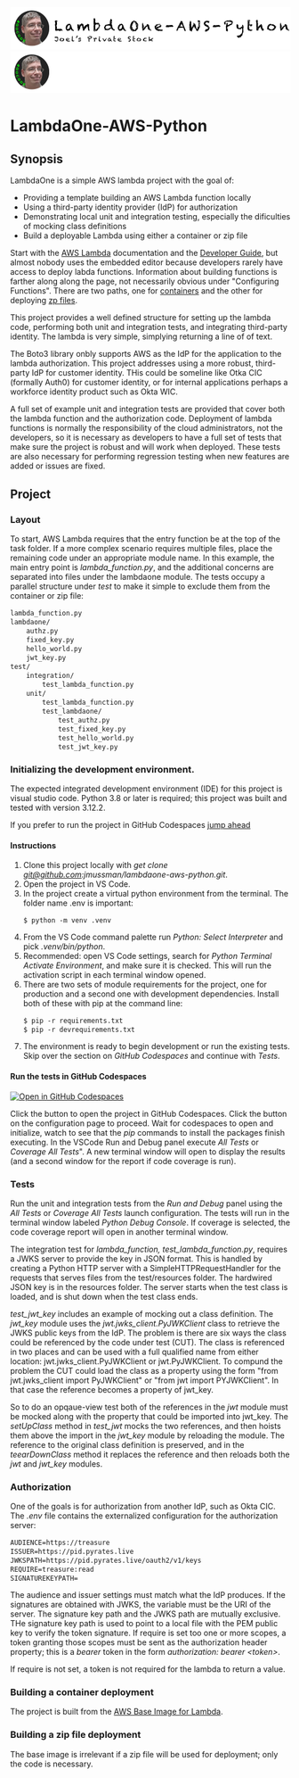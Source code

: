 [//]: # (README.md)
[//]: # (Copyright © 2024 Joel A Mussman. All rights reserved.)
[//]: #

![Banner Light](./.assets/lambdaone-aws-python-light.png#gh-light-mode-only)
![banner Dark](./.assets/lambdaone-aws-python-dark.png#gh-dark-mode-only)

# LambdaOne-AWS-Python

## Synopsis

LambdaOne is a simple AWS lambda project with the goal of:

* Providing a template building an AWS Lambda function locally
* Using a third-party identity provider (IdP) for authorization
* Demonstrating local unit and integration testing, especially the dificulties of mocking class definitions
* Build a deployable Lambda using either a container or zip file

Start with the [AWS Lambda](https://docs.aws.amazon.com/lambda/) documentation and the
[Developer Guide](https://docs.aws.amazon.com/lambda/latest/dg/welcome.html), but
almost nobody uses the embedded editor because developers rarely have access to deploy labda functions.
Information about building functions is farther along along the page, not necessarily obvious under "Configuring Functions".
There are two paths, one for [containers](https://docs.aws.amazon.com/lambda/latest/dg/images-create.html)
and the other for deploying [zp files](https://docs.aws.amazon.com/lambda/latest/dg/configuration-function-zip.html).

This project provides a well defined structure for setting up the lambda code, performing both unit and integration tests,
and integrating third-party identity.
The lambda is very simple, simplying returning a line of of text.

The Boto3 library onbly supports AWS as the IdP for the application to the lambda authorization.
This project addresses using a more robust, third-party IdP for customer identity.
THis could be someline like Otka CIC (formally Auth0) for customer identity,
or for internal applications perhaps a workforce identity product such as Okta WIC.

A full set of example unit and integration tests are provided that cover
both the lambda function and the authorization code.
Deployment of lambda functions is normally the responsibility of the cloud administrators, not the developers, so
it is necessary as developers to have a full set of tests that make sure the project is robust and will work when deployed.
These tests are also necessary for performing regression testing
when new features are added or issues are fixed.

## Project

### Layout

To start, AWS Lambda requires that the entry function be at the top of the task folder.
If a more complex scenario requires multiple files, place the remaining code under an appropriate module name.
In this example, the main entry point is *lambda_function.py*, and the additional concerns
are separated into files under the lambdaone module.
The tests occupy a parallel structure under *test* to make it simple to exclude them from the container or zip file:

```
lambda_function.py
lambdaone/
    authz.py
    fixed_key.py
    hello_world.py
    jwt_key.py
test/
    integration/
        test_lambda_function.py
    unit/
        test_lambda_function.py
        test_lambdaone/
            test_authz.py
            test_fixed_key.py
            test_hello_world.py
            test_jwt_key.py
````

### Initializing the development environment.

The expected integrated development environment (IDE) for this project is visual studio code.
Python 3.8 or later is required; this project was built and tested with version 3.12.2.

If you prefer to run the project in GitHub Codespaces [jump ahead](#run-the-tests-in-github-codespaces)


#### Instructions

1. Clone this project locally with *get clone git@github.com:jmussman/lambdaone-aws-python.git*.
1. Open the project in VS Code.
1. In the project create a virtual python environment from the terminal.
The folder name .env is important:
    ```
    $ python -m venv .venv
    ```
1. From the VS Code command palette run *Python: Select Interpreter* and pick *.venv/bin/python*.
1. Recommended: open VS Code settings, search for *Python Terminal Activate Environment*, and make sure it is checked.
This will run the activation script in each terminal window opened.
1. There are two sets of module requirements for the project, one for production and a second one with development dependencies.
Install both of these with pip at the command line:
    ```
    $ pip -r requirements.txt
    $ pip -r devrequirements.txt
    ```
1. The environment is ready to begin development or run the existing tests.
Skip over the section on *GitHub Codespaces* and continue with *Tests*.

#### Run the tests in GitHub Codespaces

[![Open in GitHub Codespaces](https://github.com/codespaces/badge.svg)](https://github.com/codespaces/new?hide_repo_select=true&ref=main&repo=858797673) 

Click the button to open the project in GitHub Codespaces.
Click the button on the configuration page to proceed.
Wait for codespaces to open and initialize, watch to see that the *pip* commands to install the packages finish executing.
In the VSCode Run and Debug panel execute *All Tests* or *Coverage All Tests*".
A new terminal window will open to display the results (and a second window for the report if code coverage is run).

### Tests

Run the unit and integration tests from the *Run and Debug* panel using the *All Tests* or *Coverage All Tests* launch configuration.
The tests will run in the terminal window labeled *Python Debug Console*.
If coverage is selected, the code coverage report will open in another terminal window.

The integration test for *lambda_function, test_lambda_function.py*, requires a JWKS server to provide the key in JSON format.
This is handled by creating a Python HTTP server with a SimpleHTTPRequestHandler for the requests that serves files from
the test/resources folder.
The hardwired JSON key is in the resources folder.
The server starts when the test class is loaded, and is shut down when the test class ends.

*test_jwt_key* includes an example of mocking out a class definition.
The *jwt_key* module uses the *jwt.jwks_client.PyJWKClient* class to retrieve the JWKS
public keys from the IdP.
The problem is there are six ways the class could be referenced by the code under test (CUT).
The class is referenced in two places and can be used with a full qualified name from either
location: jwt.jwks_client.PyJWKClient or jwt.PyJWKClient.
To compund the problem the CUT could load the class as a property using the form
"from jwt.jwks_client import PyJWKClient" or "from jwt import PYJWKClient".
In that case the reference becomes a property of jwt_key.

So to do an opqaue-view test both of the references in the *jwt* module must be mocked along
with the property that could be imported into jwt_key.
The *setUpClass* method in *test_jwt* mocks the two references, and then hoists them above the
import in the *jwt_key* module by reloading the module.
The reference to the original class definition is preserved, and in the *teearDownClass* method
it replaces the reference and then reloads both the *jwt* and *jwt_key* modules.

### Authorization

One of the goals is for authorization from another IdP, such as Okta CIC.
The *.env* file contains the externalized configuration for the authorization server:

```
AUDIENCE=https://treasure
ISSUER=https://pid.pyrates.live
JWKSPATH=https://pid.pyrates.live/oauth2/v1/keys
REQUIRE=treasure:read
SIGNATUREKEYPATH=
```

The audience and issuer settings must match what the IdP produces.
If the signatures are obtained with JWKS, the variable must be the URI of the server.
The signature key path and the JWKS path are mutually exclusive.
THe signature key path is used to point to a local file with the PEM public key to verify the token signature.
If require is set too one or more scopes, a token granting those scopes must be sent as the authorization header property;
this is a *bearer* token in the form *authorization: bearer \<token\>*.

If require is not set, a token is not required for the lambda to return a value.

### Building a container deployment

The project is built from the [AWS Base Image for Lambda](https://docs.aws.amazon.com/lambda/latest/dg/python-image.html#python-image-instructions).

### Building a zip file deployment

The base image is irrelevant if a zip file will be used for deployment; only the code is necessary.
